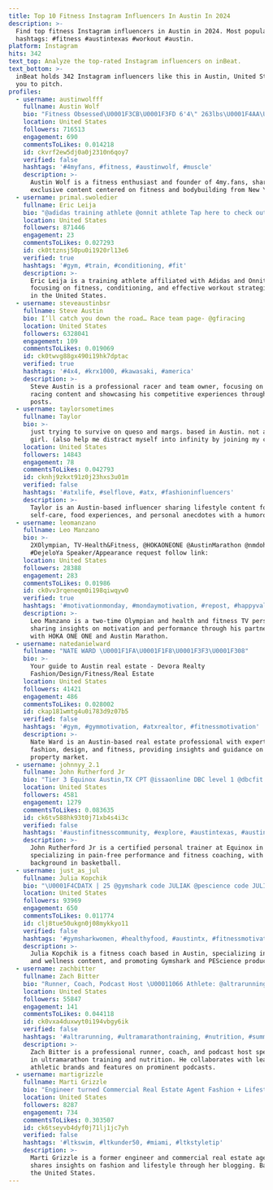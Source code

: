 ```yaml
---
title: Top 10 Fitness Instagram Influencers In Austin In 2024
description: >-
  Find top fitness Instagram influencers in Austin in 2024. Most popular
  hashtags: #fitness #austintexas #workout #austin.
platform: Instagram
hits: 342
text_top: Analyze the top-rated Instagram influencers on inBeat.
text_bottom: >-
  inBeat holds 342 Instagram influencers like this in Austin, United States for
  you to pitch.
profiles:
  - username: austinwolfff
    fullname: Austin Wolf
    bio: "Fitness Obsessed\U0001F3CB\U0001F3FD 6'4\" 263lbs\U0001F4AA\U0001F3FB NYC \U0001F4CD Founder of @4my.fans Manager: @cordeylash check out my exclusive private vids |\U0001F447\U0001F3FB\U0001F447\U0001F3FC\U0001F447\U0001F3FD\U0001F447\U0001F3FE\U0001F447\U0001F3FF"
    location: United States
    followers: 716513
    engagement: 690
    commentsToLikes: 0.014218
    id: ckvrf2ew5dj0a0j2310n6qoy7
    verified: false
    hashtags: '#4myfans, #fitness, #austinwolf, #muscle'
    description: >-
      Austin Wolf is a fitness enthusiast and founder of 4my.fans, sharing
      exclusive content centered on fitness and bodybuilding from New York City.
  - username: primal.swoledier
    fullname: Eric Leija
    bio: "@adidas training athlete @onnit athlete Tap here to check out my favorite training bike from @nordictrack \U0001F447\U0001F3FD"
    location: United States
    followers: 871446
    engagement: 23
    commentsToLikes: 0.027293
    id: ck0ttznsj50pu0i1920rl13e6
    verified: true
    hashtags: '#gym, #train, #conditioning, #fit'
    description: >-
      Eric Leija is a training athlete affiliated with Adidas and Onnit,
      focusing on fitness, conditioning, and effective workout strategies. Based
      in the United States.
  - username: steveaustinbsr
    fullname: Steve Austin
    bio: I’ll catch you down the road… Race team page- @gfiracing
    location: United States
    followers: 6328041
    engagement: 109
    commentsToLikes: 0.019069
    id: ck0twvg88gx490i19hk7dptac
    verified: true
    hashtags: '#4x4, #krx1000, #kawasaki, #america'
    description: >-
      Steve Austin is a professional racer and team owner, focusing on off-road
      racing content and showcasing his competitive experiences through engaging
      posts.
  - username: taylorsometimes
    fullname: Taylor
    bio: >-
      just trying to survive on queso and margs. based in Austin. not a cool
      girl. (also help me distract myself into infinity by joining my cult)
    location: United States
    followers: 14843
    engagement: 78
    commentsToLikes: 0.042793
    id: cknhj9zkxt91z0j23hxs3u01m
    verified: false
    hashtags: '#atxlife, #selflove, #atx, #fashioninfluencers'
    description: >-
      Taylor is an Austin-based influencer sharing lifestyle content focused on
      self-care, food experiences, and personal anecdotes with a humorous twist.
  - username: leomanzano
    fullname: Leo Manzano
    bio: >-
      2XOlympian, TV-Health&Fitness, @HOKAONEONE @AustinMarathon @nmdoh
      #DejeloYa Speaker/Appearance request follow link:
    location: United States
    followers: 28388
    engagement: 283
    commentsToLikes: 0.01986
    id: ck0vv3rqeneqm0i198qiwqyw0
    verified: true
    hashtags: '#motivationmonday, #mondaymotivation, #repost, #happyvalentinesday'
    description: >-
      Leo Manzano is a two-time Olympian and health and fitness TV personality,
      sharing insights on motivation and performance through his partnerships
      with HOKA ONE ONE and Austin Marathon.
  - username: natedanielward
    fullname: "NATE WARD \U0001F1FA\U0001F1F8\U0001F3F3️‍\U0001F308"
    bio: >-
      Your guide to Austin real estate - Devora Realty
      Fashion/Design/Fitness/Real Estate
    location: United States
    followers: 41421
    engagement: 486
    commentsToLikes: 0.028002
    id: ckap181wmtg4u0i783d9z07b5
    verified: false
    hashtags: '#gym, #gymmotivation, #atxrealtor, #fitnessmotivation'
    description: >-
      Nate Ward is an Austin-based real estate professional with expertise in
      fashion, design, and fitness, providing insights and guidance on the local
      property market.
  - username: johnnyy_2.1
    fullname: John Rutherford Jr
    bio: "Tier 3 Equinox Austin,TX CPT @issaonline DBC level 1 @dbcfit @pronatalfitness Pain-Free Performance Specialist @getppsc St. Edwards Alum\U0001F3C0"
    location: United States
    followers: 4581
    engagement: 1279
    commentsToLikes: 0.083635
    id: ck6tv588hk93t0j71xb4s4i3c
    verified: false
    hashtags: '#austinfitnesscommunity, #explore, #austintexas, #austinfitness'
    description: >-
      John Rutherford Jr is a certified personal trainer at Equinox in Austin,
      specializing in pain-free performance and fitness coaching, with a
      background in basketball.
  - username: just_as_jul
    fullname: Julia Kopchik
    bio: "\U0001F4CDATX | 25 @gymshark code JULIAK @pescience code JULIA coaching application & links ↓"
    location: United States
    followers: 93969
    engagement: 650
    commentsToLikes: 0.011774
    id: clj8tue50ukgn0j08mykkyo11
    verified: false
    hashtags: '#gymsharkwomen, #healthyfood, #austintx, #fitnessmotivation'
    description: >-
      Julia Kopchik is a fitness coach based in Austin, specializing in health
      and wellness content, and promoting Gymshark and PEScience products.
  - username: zachbitter
    fullname: Zach Bitter
    bio: "Runner, Coach, Podcast Host \U00011066 Athlete: @altrarunning @sfuels.sf @ultimatedirectionusa \U00011066 Appearances: JRE & Lex Fridman \U00011066 Link: Discounts | channels"
    location: United States
    followers: 55847
    engagement: 141
    commentsToLikes: 0.044118
    id: ck0vxa4duxwyt0i194vbgy6ik
    verified: false
    hashtags: '#altrarunning, #ultramarathontraining, #nutrition, #summertraining'
    description: >-
      Zach Bitter is a professional runner, coach, and podcast host specializing
      in ultramarathon training and nutrition. He collaborates with leading
      athletic brands and features on prominent podcasts.
  - username: martigrizzle
    fullname: Marti Grizzle
    bio: "Engineer turned Commercial Real Estate Agent Fashion + Lifestyle Blogger Cop my looks \U0001F447\U0001F3FB"
    location: United States
    followers: 8287
    engagement: 734
    commentsToLikes: 0.303507
    id: ck6tseyvb4dyf0j71lj1jc7yh
    verified: false
    hashtags: '#ltkswim, #ltkunder50, #miami, #ltkstyletip'
    description: >-
      Marti Grizzle is a former engineer and commercial real estate agent who
      shares insights on fashion and lifestyle through her blogging. Based in
      the United States.
---
```


